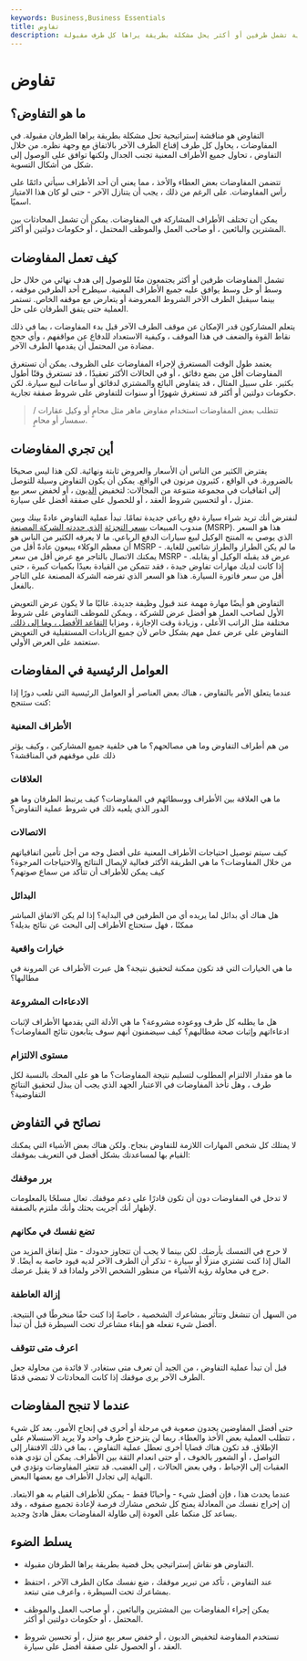 ```yaml
---
keywords: Business,Business Essentials
title: تفاوض
description: التفاوض هو مناقشة استراتيجية تشمل طرفين أو أكثر يحل مشكلة بطريقة يراها كل طرف مقبولة.
---
```


# تفاوض
## ما هو التفاوض؟

التفاوض هو مناقشة إستراتيجية تحل مشكلة بطريقة يراها الطرفان مقبولة. في المفاوضات ، يحاول كل طرف إقناع الطرف الآخر بالاتفاق مع وجهة نظره. من خلال التفاوض ، تحاول جميع الأطراف المعنية تجنب الجدال ولكنها توافق على الوصول إلى شكل من أشكال التسوية.

تتضمن المفاوضات بعض العطاء والأخذ ، مما يعني أن أحد الأطراف سيأتي دائمًا على رأس المفاوضات. على الرغم من ذلك ، يجب أن يتنازل الآخر - حتى لو كان هذا الامتياز اسميًا.

يمكن أن تختلف الأطراف المشاركة في المفاوضات. يمكن أن تشمل المحادثات بين المشترين والبائعين ، أو صاحب العمل والموظف المحتمل ، أو حكومات دولتين أو أكثر.

## كيف تعمل المفاوضات

تشمل المفاوضات طرفين أو أكثر يجتمعون معًا للوصول إلى هدف نهائي من خلال حل وسط أو حل وسط يوافق عليه جميع الأطراف المعنية. سيطرح أحد الطرفين موقفه ، بينما سيقبل الطرف الآخر الشروط المعروضة أو يتعارض مع موقفه الخاص. تستمر العملية حتى يتفق الطرفان على حل.

يتعلم المشاركون قدر الإمكان عن موقف الطرف الآخر قبل بدء المفاوضات ، بما في ذلك نقاط القوة والضعف في هذا الموقف ، وكيفية الاستعداد للدفاع عن مواقفهم ، وأي حجج مضادة من المحتمل أن يقدمها الطرف الآخر.

يعتمد طول الوقت المستغرق لإجراء المفاوضات على الظروف. يمكن أن تستغرق المفاوضات أقل من بضع دقائق ، أو في الحالات الأكثر تعقيدًا ، قد تستغرق وقتًا أطول بكثير. على سبيل المثال ، قد يتفاوض البائع والمشتري لدقائق أو ساعات لبيع سيارة. لكن حكومات دولتين أو أكثر قد تستغرق شهورًا أو سنوات للتفاوض على شروط صفقة تجارية.

> تتطلب بعض المفاوضات استخدام مفاوض ماهر مثل محامٍ أو وكيل عقارات / سمسار أو محامٍ.

>

## أين تجري المفاوضات

يفترض الكثير من الناس أن الأسعار والعروض ثابتة ونهائية. لكن هذا ليس صحيحًا بالضرورة. في الواقع ، كثيرون مرنون في الواقع. يمكن أن يكون التفاوض وسيلة للتوصل إلى اتفاقيات في مجموعة متنوعة من المجالات: لتخفيض [الديون](/debt) ، أو لخفض سعر بيع منزل ، أو لتحسين شروط العقد ، أو للحصول على صفقة أفضل على سيارة.

لنفترض أنك تريد شراء سيارة دفع رباعي جديدة تمامًا. تبدأ عملية التفاوض عادةً بينك وبين مندوب المبيعات [بسعر التجزئة](/manufacturers-suggested-retail-price-msrp) [الذي حددته الشركة المصنعة](/manufacturers-suggested-retail-price-msrp) (MSRP). هذا هو السعر الذي يوصي به المنتج الوكيل لبيع سيارات الدفع الرباعي. ما لا يعرفه الكثير من الناس هو أن معظم الوكلاء يبيعون عادةً أقل من MSRP - ما لم يكن الطراز والطراز شائعين للغاية. يمكنك الاتصال بالتاجر مع عرض أقل من سعر MSRP - عرض قد يقبله الوكيل أو يقابله. إذا كانت لديك مهارات تفاوض جيدة ، فقد تتمكن من القيادة بعيدًا بكميات كبيرة ، حتى أقل من سعر فاتورة السيارة. هذا هو السعر الذي تفرضه الشركة المصنعة على التاجر بالفعل.

التفاوض هو أيضًا مهارة مهمة عند قبول وظيفة جديدة. غالبًا ما لا يكون عرض التعويض الأول لصاحب العمل هو أفضل عرض للشركة ، ويمكن للموظف التفاوض على شروط مختلفة مثل الراتب الأعلى ، وزيادة وقت الإجازة ، ومزايا [التقاعد الأفضل ، وما إلى ذلك.](/retirement) التفاوض على عرض عمل مهم بشكل خاص لأن جميع الزيادات المستقبلية في التعويض ستعتمد على العرض الأولي.

## العوامل الرئيسية في المفاوضات

عندما يتعلق الأمر بالتفاوض ، هناك بعض العناصر أو العوامل الرئيسية التي تلعب دورًا إذا كنت ستنجح:

### الأطراف المعنية

من هم أطراف التفاوض وما هي مصالحهم؟ ما هي خلفية جميع المشاركين ، وكيف يؤثر ذلك على موقفهم في المناقشة؟

### العلاقات

ما هي العلاقة بين الأطراف ووسطائهم في المفاوضات؟ كيف يرتبط الطرفان وما هو الدور الذي يلعبه ذلك في شروط عملية التفاوض؟

### الاتصالات

كيف سيتم توصيل احتياجات الأطراف المعنية على أفضل وجه من أجل تأمين اتفاقياتهم من خلال المفاوضات؟ ما هي الطريقة الأكثر فعالية لإيصال النتائج والاحتياجات المرجوة؟ كيف يمكن للأطراف أن تتأكد من سماع صوتهم؟

### البدائل

هل هناك أي بدائل لما يريده أي من الطرفين في البداية؟ إذا لم يكن الاتفاق المباشر ممكنًا ، فهل ستحتاج الأطراف إلى البحث عن نتائج بديلة؟

### خيارات واقعية

ما هي الخيارات التي قد تكون ممكنة لتحقيق نتيجة؟ هل عبرت الأطراف عن المرونة في مطالبها؟

### الادعاءات المشروعة

هل ما يطلبه كل طرف ووعوده مشروعة؟ ما هي الأدلة التي يقدمها الأطراف لإثبات ادعاءاتهم وإثبات صحة مطالبهم؟ كيف سيضمنون أنهم سوف يتابعون نتائج المفاوضات؟

### مستوى الالتزام

ما هو مقدار الالتزام المطلوب لتسليم نتيجة المفاوضات؟ ما هو على المحك بالنسبة لكل طرف ، وهل تأخذ المفاوضات في الاعتبار الجهد الذي يجب أن يبذل لتحقيق النتائج التفاوضية؟

## نصائح في التفاوض

لا يمتلك كل شخص المهارات اللازمة للتفاوض بنجاح. ولكن هناك بعض الأشياء التي يمكنك القيام بها لمساعدتك بشكل أفضل في التعريف بموقفك:

### برر موقفك

لا تدخل في المفاوضات دون أن تكون قادرًا على دعم موقفك. تعال مسلحًا بالمعلومات لإظهار أنك أجريت بحثك وأنك ملتزم بالصفقة.

### تضع نفسك في مكانهم

لا حرج في التمسك بأرضك. لكن بينما لا يجب أن تتجاوز حدودك - مثل إنفاق المزيد من المال إذا كنت تشتري منزلًا أو سيارة - تذكر أن الطرف الآخر لديه قيود خاصة به أيضًا. لا حرج في محاولة رؤية الأشياء من منظور الشخص الآخر ولماذا قد لا يقبل عرضك.

### إزالة العاطفة

من السهل أن تنشغل وتتأثر بمشاعرك الشخصية ، خاصةً إذا كنت حقًا منخرطًا في النتيجة. أفضل شيء تفعله هو إبقاء مشاعرك تحت السيطرة قبل أن تبدأ.

### اعرف متى تتوقف

قبل أن تبدأ عملية التفاوض ، من الجيد أن تعرف متى ستغادر. لا فائدة من محاولة جعل الطرف الآخر يرى موقفك إذا كانت المحادثات لا تمضي قدمًا.

## عندما لا تنجح المفاوضات

حتى أفضل المفاوضين يجدون صعوبة في مرحلة أو أخرى في إنجاح الأمور. بعد كل شيء ، تتطلب العملية بعض الأخذ والعطاء. ربما لن يتزحزح طرف واحد ولا يريد الاستسلام على الإطلاق. قد تكون هناك قضايا أخرى تعطل عملية التفاوض ، بما في ذلك الافتقار إلى التواصل ، أو الشعور بالخوف ، أو حتى انعدام الثقة بين الأطراف. يمكن أن تؤدي هذه العقبات إلى الإحباط ، وفي بعض الحالات ، إلى الغضب. قد تتعثر المفاوضات وتؤدي في النهاية إلى تجادل الأطراف مع بعضها البعض.

عندما يحدث هذا ، فإن أفضل شيء - وأحيانًا فقط - يمكن للأطراف القيام به هو الابتعاد. إن إخراج نفسك من المعادلة يمنح كل شخص مشارك فرصة لإعادة تجميع صفوفه ، وقد يساعد كل منكما على العودة إلى طاولة المفاوضات بعقل هادئ وجديد.

## يسلط الضوء

- التفاوض هو نقاش إستراتيجي يحل قضية بطريقة يراها الطرفان مقبولة.

- عند التفاوض ، تأكد من تبرير موقفك ، ضع نفسك مكان الطرف الآخر ، احتفظ بمشاعرك تحت السيطرة ، واعرف متى تبتعد.

- يمكن إجراء المفاوضات بين المشترين والبائعين ، أو صاحب العمل والموظف المحتمل ، أو حكومات دولتين أو أكثر.

- تستخدم المفاوضة لتخفيض الديون ، أو خفض سعر بيع منزل ، أو تحسين شروط العقد ، أو الحصول على صفقة أفضل على سيارة.

